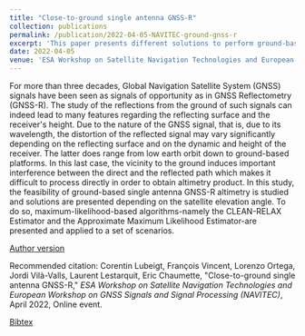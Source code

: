 ```yaml
---
title: "Close-to-ground single antenna GNSS-R"
collection: publications
permalink: /publication/2022-04-05-NAVITEC-ground-gnss-r
excerpt: 'This paper presents different solutions to perform ground-based GNSS reflectometry using a single antenna collecting both the direct and the reflected paths.'
date: 2022-04-05
venue: 'ESA Workshop on Satellite Navigation Technologies and European Workshop on GNSS Signals and Signal Processing (NAVITEC)'
---
```

For more than three decades, Global Navigation Satellite System (GNSS) signals have been seen as signals of opportunity as in GNSS Reflectometry (GNSS-R). The study of the reflections from the ground of such signals can indeed lead to many features regarding the reflecting surface and the receiver's height. Due to the nature of the GNSS signal, that is, due to its wavelength, the distortion of the reflected signal may vary significantly depending on the reflecting surface and on the dynamic and height of the receiver. The latter does range from low earth orbit down to ground-based platforms. In this last case, the vicinity to the ground induces important interference between the direct and the reflected path which makes it difficult to process directly in order to obtain altimetry product. In this study, the feasibility of ground-based single antenna GNSS-R altimetry is studied and solutions are presented depending on the satellite elevation angle. To do so, maximum-likelihood-based algorithms-namely the CLEAN-RELAX Estimator and the Approximate Maximum Likelihood Estimator-are presented and applied to a set of scenarios. 

[Author version](http://clubeigt.github.io/files/2022_NAVITEC_ground_gnss_r.pdf)

Recommended citation: Corentin Lubeigt, François Vincent, Lorenzo Ortega, Jordi Vilà-Valls, Laurent Lestarquit, Eric Chaumette, &quot;Close-to-ground single antenna GNSS-R,&quot; <i>ESA Workshop on Satellite Navigation Technologies and European Workshop on GNSS Signals and Signal Processing (NAVITEC)</i>, April 2022, Online event.

[Bibtex](http://clubeigt.github.io/files/2022_NAVITEC_ground_gnss_r_bib.bib)

